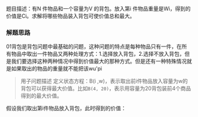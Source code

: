 > 

题目描述：有N 件物品和一个容量为V 的背包。放入第i 件物品重量是Wi，得到的价值是Ci。求解将哪些物品装入背包可使价值总和最大。

### 解题思路
01背包是背包问题中最基础的问题，这种问题的特点是每种物品只有一件，在所有物品中取出一件物品又两种处理方式：1.选择放入背包，2.选择不放入背包，但是我们要选择这种两种情况中得到价值最大的那种方式。但是还有一种特殊情况就是如果取出的物品的重量就不能把该wu'pi

> 用子问题描述
定义状态方程：B(i ,w)，表示取出前i件物品放入容量为w的背包可以获得最大价值。比如`B(4, 20)`，表示用容量为20背包装前4个商品得到的最大价值。

假设我们取出第i件物品放入背包，此时得到的价值：

